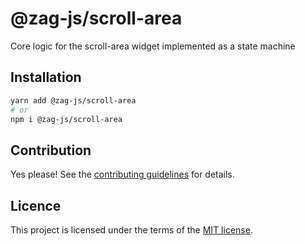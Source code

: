 # @zag-js/scroll-area

Core logic for the scroll-area widget implemented as a state machine

## Installation

```sh
yarn add @zag-js/scroll-area
# or
npm i @zag-js/scroll-area
```

## Contribution

Yes please! See the [contributing guidelines](https://github.com/chakra-ui/zag/blob/main/CONTRIBUTING.md) for details.

## Licence

This project is licensed under the terms of the [MIT license](https://github.com/chakra-ui/zag/blob/main/LICENSE).
